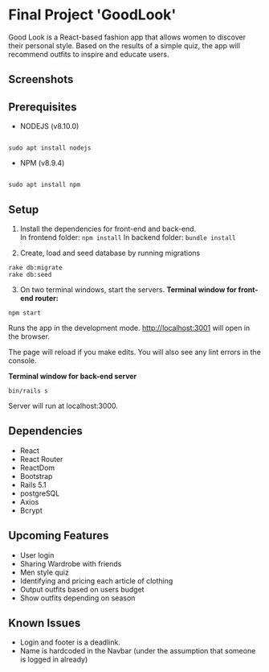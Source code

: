 # Final Project 'GoodLook'

Good Look is a React-based fashion app that allows women to discover their personal style. Based on the results of a simple quiz, the app will recommend outfits to inspire and educate users.


## Screenshots

## Prerequisites

- NODEJS (v8.10.0)

```

sudo apt install nodejs

```

- NPM (v8.9.4)

```

sudo apt install npm

```

## Setup

1. Install the dependencies for front-end and back-end.<br>
In frontend folder: `npm install`
In backend folder: `bundle install`

2. Create, load and seed database by running migrations

```
rake db:migrate
rake db:seed
```

3. On two terminal windows, start the servers.
<b>Terminal window for front-end router:</b>
```
npm start
````

Runs the app in the development mode.
[http://localhost:3001](http://localhost:3001) will open in the browser.

The page will reload if you make edits. You will also see any lint errors in the console.

<b>Terminal window for back-end server</b>
```
bin/rails s
```
Server will run at localhost:3000.

## Dependencies
* React 
* React Router
* ReactDom 
* Bootstrap 
* Rails 5.1 
* postgreSQL
* Axios 
* Bcrypt

## Upcoming Features
* User login
* Sharing Wardrobe with friends
* Men style quiz
* Identifying and pricing each article of clothing
* Output outfits based on users budget 
* Show outfits depending on season
 
## Known Issues
* Login and footer is a deadlink.
* Name is hardcoded in the Navbar (under the assumption that someone is logged in already)
